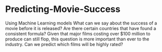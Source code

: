 # Predicting-Movie-Success

Using Machine Learning models What can we say about the success of a movie before it is released? Are there 
certain countries that have found a consistent formula? Given that major films 
costing over $100 million to produce can still flop, this question is more important 
than ever to the industry. Can we predict which films will be highly rated?

